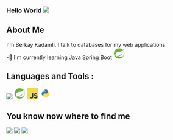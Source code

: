 ### Hello World <img src="https://raw.githubusercontent.com/MartinHeinz/MartinHeinz/master/wave.gif" width="30px"><br> 




## About Me 
I'm Berkay Kadamlı. I talk to databases for my web applications.<br>
-🌱 I'm currently learning Java Spring Boot <img src="https://raw.githubusercontent.com/github/explore/80688e429a7d4ef2fca1e82350fe8e3517d3494d/topics/spring-boot/spring-boot.png" width="30px"> 

## Languages and Tools :
<p>
<img src="https://camo.githubusercontent.com/4178fa5460dda553522cb0401effb75a9764fa7b161bb374ff54c0f3dc039008/68747470733a2f2f65372e706e676567672e636f6d2f706e67696d616765732f3738352f3134352f706e672d636c69706172742d6a6176612d646576656c6f706d656e742d6b69742d736f6674776172652d646576656c6f706d656e742d6b69742d636f6d70757465722d70726f6772616d6d696e672d636f6d70757465722d69636f6e732d70726f6772616d6d696e672d6c616e67756167652d69636f6e2d746578742d6c6f676f2d7468756d626e61696c2e706e67" width="30px">
<img src="https://raw.githubusercontent.com/github/explore/80688e429a7d4ef2fca1e82350fe8e3517d3494d/topics/spring-boot/spring-boot.png" width="30px">
<img src="https://raw.githubusercontent.com/github/explore/80688e429a7d4ef2fca1e82350fe8e3517d3494d/topics/javascript/javascript.png" width="30px">
<img src="https://raw.githubusercontent.com/github/explore/80688e429a7d4ef2fca1e82350fe8e3517d3494d/topics/python/python.png" width="30px">
</p>

## You know now where to find me

<a href="https://github.com/berkaykadamli" ><img src="https://img.shields.io/badge/GitHub-100000?style=for-the-badge&logo=github&logoColor=white"></a>
<a href="https://www.linkedin.com/in/berkay-kadamlı-50b126196/" ><img src="https://img.shields.io/badge/LinkedIn-0077B5?style=for-the-badge&logo=linkedin&logoColor=white" ></a>
<a href="https://www.hackerrank.com/berkaykadamli" ><img src="https://img.shields.io/badge/-Hackerrank-2EC866?style=for-the-badge&logo=HackerRank&logoColor=white" ></a>






<!--


- 🔭 I’m currently working on ...
- 🌱 I’m currently learning ...
- 👯 I’m looking to collaborate on ...
- 🤔 I’m looking for help with ...
- 💬 Ask me about ...
- 📫 How to reach me: ...
- 😄 Pronouns: ...
- ⚡ Fun fact: ...
-->
